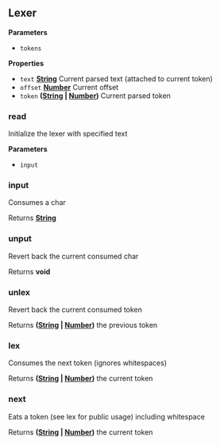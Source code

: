 <!-- Generated by documentation.js. Update this documentation by updating the source code. -->

## Lexer

**Parameters**

-   `tokens`  

**Properties**

-   `text` **[String](https://developer.mozilla.org/en-US/docs/Web/JavaScript/Reference/Global_Objects/String)** Current parsed text (attached to current token)
-   `offset` **[Number](https://developer.mozilla.org/en-US/docs/Web/JavaScript/Reference/Global_Objects/Number)** Current offset
-   `token` **([String](https://developer.mozilla.org/en-US/docs/Web/JavaScript/Reference/Global_Objects/String) \| [Number](https://developer.mozilla.org/en-US/docs/Web/JavaScript/Reference/Global_Objects/Number))** Current parsed token

### read

Initialize the lexer with specified text

**Parameters**

-   `input`  

### input

Consumes a char

Returns **[String](https://developer.mozilla.org/en-US/docs/Web/JavaScript/Reference/Global_Objects/String)** 

### unput

Revert back the current consumed char

Returns **void** 

### unlex

Revert back the current consumed token

Returns **([String](https://developer.mozilla.org/en-US/docs/Web/JavaScript/Reference/Global_Objects/String) \| [Number](https://developer.mozilla.org/en-US/docs/Web/JavaScript/Reference/Global_Objects/Number))** the previous token

### lex

Consumes the next token (ignores whitespaces)

Returns **([String](https://developer.mozilla.org/en-US/docs/Web/JavaScript/Reference/Global_Objects/String) \| [Number](https://developer.mozilla.org/en-US/docs/Web/JavaScript/Reference/Global_Objects/Number))** the current token

### next

Eats a token (see lex for public usage) including whitespace

Returns **([String](https://developer.mozilla.org/en-US/docs/Web/JavaScript/Reference/Global_Objects/String) \| [Number](https://developer.mozilla.org/en-US/docs/Web/JavaScript/Reference/Global_Objects/Number))** the current token
